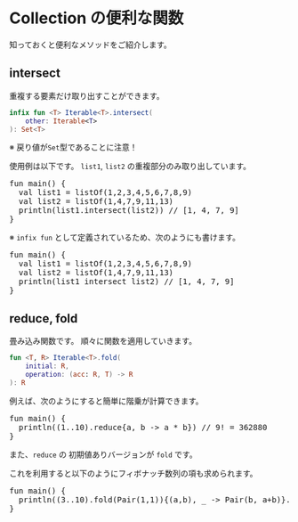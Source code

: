 # Collection の便利な関数

知っておくと便利なメソッドをご紹介します。


## intersect

重複する要素だけ取り出すことができます。


```kotlin
infix fun <T> Iterable<T>.intersect(
    other: Iterable<T>
): Set<T>
```

※ 戻り値が`Set`型であることに注意！

使用例は以下です。
`list1`, `list2` の重複部分のみ取り出しています。

<pre class="kt">
fun main() {
  val list1 = listOf(1,2,3,4,5,6,7,8,9)
  val list2 = listOf(1,4,7,9,11,13)
  println(list1.intersect(list2)) // [1, 4, 7, 9]
}
</pre>

※ `infix fun` として定義されているため、次のようにも書けます。

<pre class="kt">
fun main() {
  val list1 = listOf(1,2,3,4,5,6,7,8,9)
  val list2 = listOf(1,4,7,9,11,13)
  println(list1 intersect list2) // [1, 4, 7, 9]
}
</pre>

## reduce, fold

畳み込み関数です。
順々に関数を適用していきます。

```kotlin
fun <T, R> Iterable<T>.fold(
    initial: R,
    operation: (acc: R, T) -> R
): R
```

例えば、次のようにすると簡単に階乗が計算できます。
<pre class="kt">
fun main() {
  println((1..10).reduce{a, b -> a * b}) // 9! = 362880
}
</pre>

また、`reduce` の 初期値ありバージョンが `fold` です。

これを利用すると以下のようにフィボナッチ数列の項も求められます。

<pre class="kt">
fun main() {
  println((3..10).fold(Pair(1,1)){(a,b), _ -> Pair(b, a+b)}.second) // 55
}
</pre>







